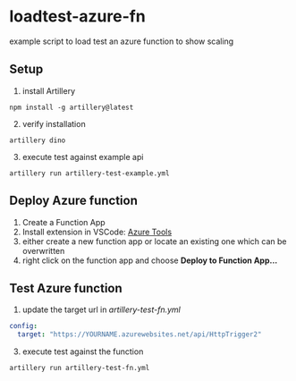 # loadtest-azure-fn
example script to load test an azure function to show scaling

## Setup 
1. install Artillery
```
npm install -g artillery@latest
```
2. verify installation
```
artillery dino
```
3. execute test against example api
```
artillery run artillery-test-example.yml
```

## Deploy Azure function
1. Create a Function App
2. Install extension in VSCode: [Azure Tools](https://marketplace.visualstudio.com/items?itemName=ms-vscode.vscode-node-azure-pack)
3. either create a new function app or locate an existing one which can be overwritten
4. right click on the function app and choose **Deploy to Function App...**

## Test Azure function
1. update the target url in *artillery-test-fn.yml*
```yaml
config:
  target: "https://YOURNAME.azurewebsites.net/api/HttpTrigger2"

```
3. execute test against the function
```
artillery run artillery-test-fn.yml
```